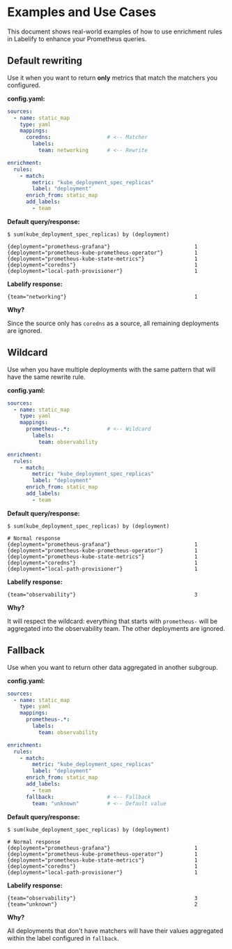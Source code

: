 # Examples and Use Cases

This document shows real-world examples of how to use enrichment rules in Labelify to enhance your Prometheus queries.

## Default rewriting

Use it when you want to return **only** metrics that match the matchers you configured.

**config.yaml:**
```yaml
sources:
  - name: static_map
    type: yaml
    mappings:
      coredns:                  # <-- Matcher
        labels:
          team: networking      # <-- Rewrite

enrichment:
  rules:
    - match:
        metric: "kube_deployment_spec_replicas"
        label: "deployment"
      enrich_from: static_map
      add_labels:
        - team
```

**Default query/response:**
```promql
$ sum(kube_deployment_spec_replicas) by (deployment)

{deployment="prometheus-grafana"}                           1
{deployment="prometheus-kube-prometheus-operator"}          1
{deployment="prometheus-kube-state-metrics"}                1
{deployment="coredns"}                                      1
{deployment="local-path-provisioner"}                       1
```

**Labelify response:**
```
{team="networking"}                                         1
```

**Why?**

Since the source only has `coredns` as a source, all remaining deployments are ignored.

## Wildcard

Use when you have multiple deployments with the same pattern that will have the same rewrite rule.

**config.yaml:**
```yaml
sources:
  - name: static_map
    type: yaml
    mappings:
      prometheus-.*:            # <-- Wildcard
        labels:
          team: observability

enrichment:
  rules:
    - match:
        metric: "kube_deployment_spec_replicas"
        label: "deployment"
      enrich_from: static_map
      add_labels:
        - team
```

**Default query/response:**
```promql
$ sum(kube_deployment_spec_replicas) by (deployment)

# Normal response
{deployment="prometheus-grafana"}                           1
{deployment="prometheus-kube-prometheus-operator"}          1
{deployment="prometheus-kube-state-metrics"}                1
{deployment="coredns"}                                      1
{deployment="local-path-provisioner"}                       1
```

**Labelify response:**
```
{team="observability"}                                      3
```

**Why?**

It will respect the wildcard: everything that starts with `prometheus-` will be aggregated into the observability team. The other deployments are ignored.

## Fallback

Use when you want to return other data aggregated in another subgroup.

**config.yaml:**
```yaml
sources:
  - name: static_map
    type: yaml
    mappings:
      prometheus-.*:
        labels:
          team: observability

enrichment:
  rules:
    - match:
        metric: "kube_deployment_spec_replicas"
        label: "deployment"
      enrich_from: static_map
      add_labels:
        - team
      fallback:                 # <-- Fallback
        team: "unknown"         # <-- Default value
```

**Default query/response:**
```promql
$ sum(kube_deployment_spec_replicas) by (deployment)

# Normal response
{deployment="prometheus-grafana"}                           1
{deployment="prometheus-kube-prometheus-operator"}          1
{deployment="prometheus-kube-state-metrics"}                1
{deployment="coredns"}                                      1
{deployment="local-path-provisioner"}                       1
```

**Labelify response:**
```
{team="observability"}                                      3
{team="unknown"}                                            2
```

**Why?**

All deployments that don't have matchers will have their values aggregated within the label configured in `fallback`.
